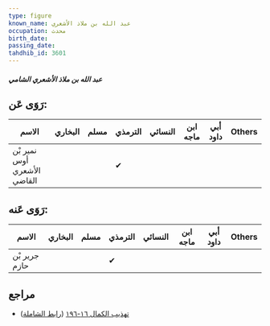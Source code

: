 ```yaml
---
type: figure
known_name: عبد الله بن ملاذ الأشعري
occupation: محدث
birth_date:
passing_date:
tahdhib_id: 3601
---
```

##### عبد الله بن ملاذ الأشعري الشامي

## رَوَى عَن:
| الاسم                       | البخاري | مسلم | الترمذي | النسائي | ابن ماجه | أبي داود | Others |
| --------------------------- | ------- | ---- | ------- | ------- | -------- | -------- | ------ |
| نمير بْن أوس الأشعري القاضي |         |      | ✔       |         |          |          |        |
## رَوَى عَنه:
| الاسم         | البخاري | مسلم | الترمذي | النسائي | ابن ماجه | أبي داود | Others |
| ------------- | ------- | ---- | ------- | ------- | -------- | -------- | ------ |
| جرير بْن حازم |         |      | ✔       |         |          |          |        |
## مراجع
- [تهذيب الكمال ١٦-١٩٦](obsidian://open?vault=Tahdhib-al-Kamal&file=Figures/٣٦٠١-عبد%20الله%20بن%20ملاذ%20الأشعري%20الشامي) ([رابط الشاملة](https://shamela.ws/book/3722/8189))